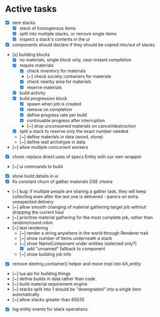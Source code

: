# Active tasks

* [X] item stacks
	* [X] stack of homogenous items
	* [X] split into multiple stacks, or remove single items
	* [X] inspect a stack's contents in the ui
* [X] components should declare if they should be copied into/out of stacks
* [o] building blocks
	* [X] no materials, single block only, near-instant completion
	* [X] require materials
		* [X] check inventory for materials
		* [~] check society containers for materials
		* [X] check nearby area for materials
		* [X] reserve materials
	* [X] build activity
	* [X] build progression block
		* [X] spawn when job is created
		* [X] remove on completion
		* [X] define progress rate per build
		* [X] continuable progress after interruption
		* [~] drop unconsumed materials on cancel/destruction
	* [X] split a stack to reserve only the exact number needed
	* [~] define materials in data (wood, stone)
	* [~] define wall archetype in data
* [~] allow multiple concurrent workers
* [X] chore: replace direct uses of specs Entity with our own wrapper
* [~] ui commands to build
* [X] show build details in ui
* [X] fix constant churn of gather materials DSE choice
* [~] bug: if multiple people are sharing a gather task, they will keep collecting even after the last one is delivered - panics on extra unexpected delivery
* [~] allow smooth changing of material gathering target job without dropping the current haul
* [~] prioritise material gathering for the most complete job, rather than random/round robin
* [~] text rendering
	* [~] render a string anywhere in the world through Renderer trait
	* [~] show number of items underneath a stack
	* [~] show NameComponent under entities (selected only?)
		* [X] add "unnamed" fallback to component
	* [~] show building job info
* [X] remove destroy_container() helper and move impl into kill_entity
* [~] lua api for building things
* [~] define builds in data rather than code
* [~] build material requirement engine
* [~] stacks split into 1 should be "downgraded" into a single item automatically
* [~] allow stacks greater than 65535
* [X] log entity events for stack operations
